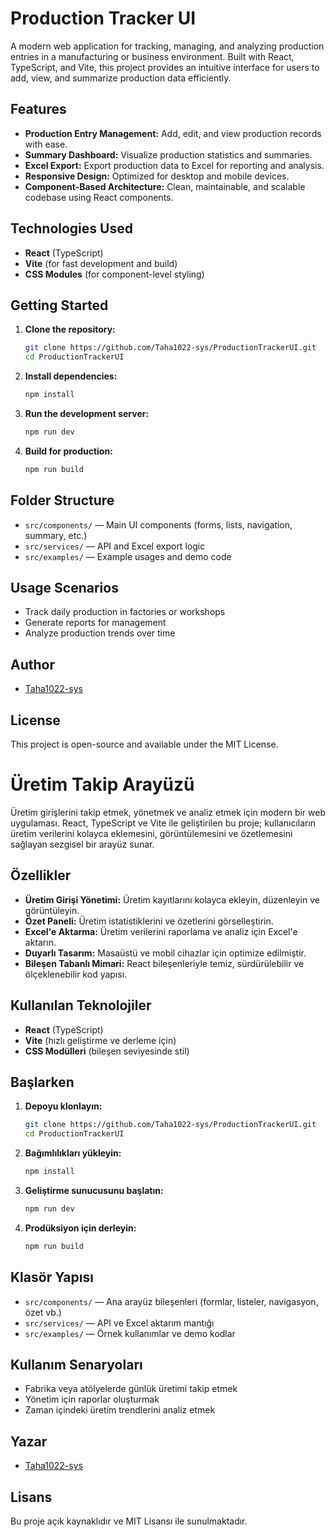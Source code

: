 # Production Tracker UI

A modern web application for tracking, managing, and analyzing production entries in a manufacturing or business environment. Built with React, TypeScript, and Vite, this project provides an intuitive interface for users to add, view, and summarize production data efficiently.

## Features

- **Production Entry Management:** Add, edit, and view production records with ease.
- **Summary Dashboard:** Visualize production statistics and summaries.
- **Excel Export:** Export production data to Excel for reporting and analysis.
- **Responsive Design:** Optimized for desktop and mobile devices.
- **Component-Based Architecture:** Clean, maintainable, and scalable codebase using React components.

## Technologies Used

- **React** (TypeScript)
- **Vite** (for fast development and build)
- **CSS Modules** (for component-level styling)

## Getting Started

1. **Clone the repository:**

   ```bash
   git clone https://github.com/Taha1022-sys/ProductionTrackerUI.git
   cd ProductionTrackerUI
   ```

2. **Install dependencies:**

   ```bash
   npm install
   ```

3. **Run the development server:**

   ```bash
   npm run dev
   ```

4. **Build for production:**

   ```bash
   npm run build
   ```

## Folder Structure

- `src/components/` — Main UI components (forms, lists, navigation, summary, etc.)
- `src/services/` — API and Excel export logic
- `src/examples/` — Example usages and demo code

## Usage Scenarios

- Track daily production in factories or workshops
- Generate reports for management
- Analyze production trends over time

## Author

- [Taha1022-sys](https://github.com/Taha1022-sys)

## License

This project is open-source and available under the MIT License.


# Üretim Takip Arayüzü

Üretim girişlerini takip etmek, yönetmek ve analiz etmek için modern bir web uygulaması. React, TypeScript ve Vite ile geliştirilen bu proje; kullanıcıların üretim verilerini kolayca eklemesini, görüntülemesini ve özetlemesini sağlayan sezgisel bir arayüz sunar.

## Özellikler

- **Üretim Girişi Yönetimi:** Üretim kayıtlarını kolayca ekleyin, düzenleyin ve görüntüleyin.
- **Özet Paneli:** Üretim istatistiklerini ve özetlerini görselleştirin.
- **Excel'e Aktarma:** Üretim verilerini raporlama ve analiz için Excel'e aktarın.
- **Duyarlı Tasarım:** Masaüstü ve mobil cihazlar için optimize edilmiştir.
- **Bileşen Tabanlı Mimari:** React bileşenleriyle temiz, sürdürülebilir ve ölçeklenebilir kod yapısı.

## Kullanılan Teknolojiler

- **React** (TypeScript)
- **Vite** (hızlı geliştirme ve derleme için)
- **CSS Modülleri** (bileşen seviyesinde stil)

## Başlarken

1. **Depoyu klonlayın:**

   ```bash
   git clone https://github.com/Taha1022-sys/ProductionTrackerUI.git
   cd ProductionTrackerUI
   ```

2. **Bağımlılıkları yükleyin:**

   ```bash
   npm install
   ```

3. **Geliştirme sunucusunu başlatın:**

   ```bash
   npm run dev
   ```

4. **Prodüksiyon için derleyin:**

   ```bash
   npm run build
   ```

## Klasör Yapısı

- `src/components/` — Ana arayüz bileşenleri (formlar, listeler, navigasyon, özet vb.)
- `src/services/` — API ve Excel aktarım mantığı
- `src/examples/` — Örnek kullanımlar ve demo kodlar

## Kullanım Senaryoları

- Fabrika veya atölyelerde günlük üretimi takip etmek
- Yönetim için raporlar oluşturmak
- Zaman içindeki üretim trendlerini analiz etmek

## Yazar

- [Taha1022-sys](https://github.com/Taha1022-sys)

## Lisans

Bu proje açık kaynaklıdır ve MIT Lisansı ile sunulmaktadır.
